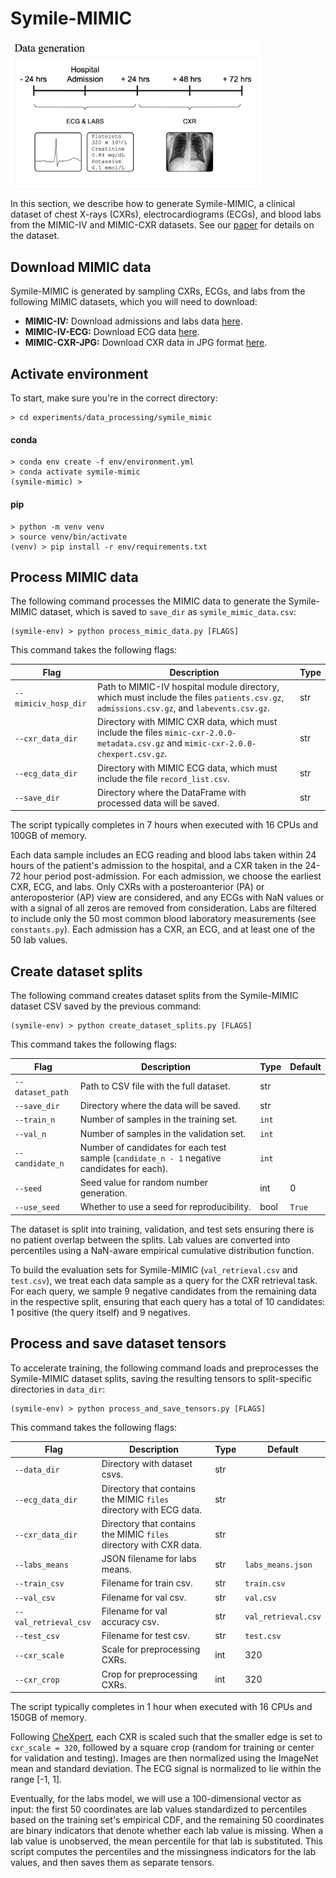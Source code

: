 # Symile-MIMIC
<img src="/img/symile_mimic.png" alt="Symile-MIMIC" width="400"/>

In this section, we describe how to generate Symile-MIMIC, a clinical dataset of chest X-rays (CXRs), electrocardiograms (ECGs), and blood labs from the MIMIC-IV and MIMIC-CXR datasets. See our [paper](https://arxiv.org/abs/2411.01053) for details on the dataset.

## Download MIMIC data

Symile-MIMIC is generated by sampling CXRs, ECGs, and labs from the following MIMIC datasets, which you will need to download:
- **MIMIC-IV:** Download admissions and labs data [here](https://physionet.org/content/mimiciv/2.2/).
- **MIMIC-IV-ECG:** Download ECG data [here](https://physionet.org/content/mimic-iv-ecg/1.0/).
- **MIMIC-CXR-JPG:** Download CXR data in JPG format [here](https://physionet.org/content/mimic-cxr-jpg/2.0.0/).

## Activate environment

To start, make sure you're in the correct directory:
```
> cd experiments/data_processing/symile_mimic
```

#### conda

```
> conda env create -f env/environment.yml
> conda activate symile-mimic
(symile-mimic) >
```

#### pip

```
> python -m venv venv
> source venv/bin/activate
(venv) > pip install -r env/requirements.txt
```

## Process MIMIC data

The following command processes the MIMIC data to generate the Symile-MIMIC dataset, which is saved to `save_dir` as `symile_mimic_data.csv`:

```
(symile-env) > python process_mimic_data.py [FLAGS]
```

This command takes the following flags:

| Flag                   | Description                                                                                       | Type   |
|------------------------|---------------------------------------------------------------------------------------------------|--------|
| `--mimiciv_hosp_dir`   | Path to MIMIC-IV hospital module directory, which must include the files `patients.csv.gz`, `admissions.csv.gz`, and `labevents.csv.gz`. | str    |
| `--cxr_data_dir`       | Directory with MIMIC CXR data, which must include the files `mimic-cxr-2.0.0-metadata.csv.gz` and `mimic-cxr-2.0.0-chexpert.csv.gz`.   | str    |
| `--ecg_data_dir`       | Directory with MIMIC ECG data, which must include the file `record_list.csv`.                                                         | str    |
| `--save_dir`           | Directory where the DataFrame with processed data will be saved.                                                                      | str    |

The script typically completes in 7 hours when executed with 16 CPUs and 100GB of memory.

Each data sample includes an ECG reading and blood labs taken within 24 hours of the patient's admission to the hospital, and a CXR taken in the 24-72 hour period post-admission. For each admission, we choose the earliest CXR, ECG, and labs. Only CXRs with a posteroanterior (PA) or anteroposterior (AP) view are considered, and any ECGs with NaN values or with a signal of all zeros are removed from consideration. Labs are filtered to include only the 50 most common blood laboratory measurements (see `constants.py`). Each admission has a CXR, an ECG, and at least one of the 50 lab values.

## Create dataset splits

The following command creates dataset splits from the Symile-MIMIC dataset CSV saved by the previous command:

```
(symile-env) > python create_dataset_splits.py [FLAGS]
```

This command takes the following flags:

| Flag               | Description                                              | Type         | Default |
|--------------------|----------------------------------------------------------|--------------|---------|
| `--dataset_path`   | Path to CSV file with the full dataset.                  | str       |     |
| `--save_dir`       | Directory where the data will be saved.                  | str       |     |
| `--train_n`        | Number of samples in the training set.                   | `int`        |     |
| `--val_n`          | Number of samples in the validation set.                 | `int`        |     |
| `--candidate_n`    | Number of candidates for each test sample (`candidate_n - 1` negative candidates for each). | `int`        |     |
| `--seed`           | Seed value for random number generation.                 | int        | 0       |
| `--use_seed`       | Whether to use a seed for reproducibility.               | bool| `True`    |

The dataset is split into training, validation, and test sets ensuring there is no patient overlap between the splits. Lab values are converted into percentiles using a NaN-aware empirical cumulative distribution function.

To build the evaluation sets for Symile-MIMIC (`val_retrieval.csv` and `test.csv`), we treat each data sample as a query for the CXR retrieval task. For each query, we sample 9 negative candidates from the remaining data in the respective split, ensuring that each query has a total of 10 candidates: 1 positive (the query itself) and 9 negatives.

## Process and save dataset tensors

To accelerate training, the following command loads and preprocesses the Symile-MIMIC dataset splits, saving the
resulting tensors to split-specific directories in `data_dir`:

```
(symile-env) > python process_and_save_tensors.py [FLAGS]
```

This command takes the following flags:

| Flag               | Description                                              | Type         | Default          |
|--------------------|----------------------------------------------------------|--------------|------------------|
| `--data_dir`       | Directory with dataset csvs.                             | str       |              |
| `--ecg_data_dir`   | Directory that contains the MIMIC `files` directory with ECG data. | str       |              |
| `--cxr_data_dir`   | Directory that contains the MIMIC `files` directory with CXR data. | str       |              |
| `--labs_means`     | JSON filename for labs means.                            | str       | `labs_means.json`|
| `--train_csv`      | Filename for train csv.                                  | str       | `train.csv`      |
| `--val_csv`        | Filename for val csv.                                    | str       | `val.csv`        |
| `--val_retrieval_csv`    | Filename for val accuracy csv.                           | str       | `val_retrieval.csv`    |
| `--test_csv`       | Filename for test csv.                                   | str       | `test.csv`       |
| `--cxr_scale`      | Scale for preprocessing CXRs.                            | int        | 320              |
| `--cxr_crop`       | Crop for preprocessing CXRs.                             | int        | 320              |

The script typically completes in 1 hour when executed with 16 CPUs and 150GB of memory.

Following [CheXpert](https://github.com/stanfordmlgroup/chexpert-model), each CXR is scaled such that the smaller edge is set to `cxr_scale = 320`, followed by a square crop (random for training or center for validation and testing). Images are then normalized using the ImageNet mean and standard deviation. The ECG signal is normalized to lie within the range [-1, 1].

Eventually, for the labs model, we will use a 100-dimensional vector as input: the first 50 coordinates are lab values standardized to percentiles based on the training set's empirical CDF, and the remaining 50 coordinates are binary indicators that denote whether each lab value is missing. When a lab value is unobserved, the mean percentile for that lab is substituted. This script computes the percentiles and the missingness indicators for the lab values, and then saves them as separate tensors.
